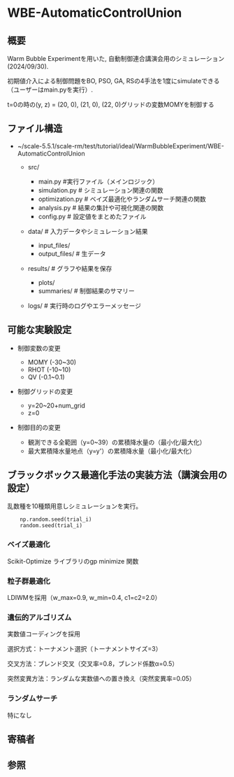 # WBE-AutomaticControlUnion
## 概要
Warm Bubble Experimentを用いた, 自動制御連合講演会用のシミュレーション(2024/09/30).

初期値介入による制御問題をBO, PSO, GA, RSの4手法を1度にsimulateできる（ユーザーはmain.pyを実行）.

t=0の時の(y, z) = (20, 0), (21, 0), (22, 0)グリッドの変数MOMYを制御する

## ファイル構造
- ~/scale-5.5.1/scale-rm/test/tutorial/ideal/WarmBubbleExperiment/WBE-AutomaticControlUnion
    - src/
        - main.py            #実行ファイル（メインロジック）
        - simulation.py     # シミュレーション関連の関数
        - optimization.py   # ベイズ最適化やランダムサーチ関連の関数
        - analysis.py       # 結果の集計や可視化関連の関数
        - config.py         # 設定値をまとめたファイル

    - data/                 # 入力データやシミュレーション結果
        - input_files/
        - output_files/     # 生データ

    - results/              # グラフや結果を保存
        - plots/
        - summaries/        # 制御結果のサマリー

    - logs/                 # 実行時のログやエラーメッセージ

## 可能な実験設定
- 制御変数の変更
    - MOMY  (-30~30)
    - RHOT  (-10~10)
    - QV    (-0.1~0.1)

- 制御グリッドの変更
    - y=20~20+num_grid
    - z=0


- 制御目的の変更
    - 観測できる全範囲（y=0~39）の累積降水量の（最小化/最大化）
    - 最大累積降水量地点（y=y'）の累積降水量（最小化/最大化）

## ブラックボックス最適化手法の実装方法（講演会用の設定）
乱数種を10種類用意しシミュレーションを実行。

        np.random.seed(trial_i) 
        random.seed(trial_i) 
     

### ベイズ最適化
Scikit-Optimize ライブラリのgp minimize 関数

### 粒子群最適化
LDIWMを採用（w_max=0.9, w_min=0.4, c1=c2=2.0）

### 遺伝的アルゴリズム
実数値コーディングを採用

選択方式：トーナメント選択（トーナメントサイズ=3）

交叉方法：ブレンド交叉（交叉率=0.8，ブレンド係数α=0.5）

突然変異方法：ランダムな実数値への置き換え（突然変異率=0.05）

### ランダムサーチ
特になし



## 寄稿者

## 参照

